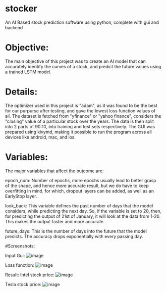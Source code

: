# stocker  

An AI Based stock prediction software using python, complete with gui and backend


# Objective:  

The main objective of this project was to create an AI model that can accurately identify the curves of a stock, and predict the future values using a trained LSTM model.

# Details:

The optimizer used in this project is "adam", as it was found to be the best for our purpurse after testing, and gave the lowest loss function values of all.
The dataset is fetched from "yfinance" or "yahoo finance", considers the "closing" value of a particular stock over the years. The data is then split into 2 parts of 90:10, into training and test sets respectively.
The GUI was prepared using kivymd, making it possible to run the program across all devices like android, mac, and ios.

# Variables:

The major variables that affect the outcome are:

epoch_num: Number of epochs, more epochs usually lead to better grasp of the shape, and hence more accurate result, but we do have to keep overfitting in mind, for which, dropout layers can be added, as well as an EarlyStop layer.

look_back: This variable defines the past number of days that the model considers, while predicting the next day. 
So, if the variable is set to 20, then, for predicting the output of 21st of January, it will look at the data from 1-20. This makes the output faster and more accurate.

future_days: This is the number of days into the future that the model predicts. The accuracy drops exponentially with every passing day. 

#Screenshots:

Input Gui:
![image](https://user-images.githubusercontent.com/93905595/232271570-f972499b-7985-43d2-8e18-948d67dcead9.png)

Loss function:
![image](https://user-images.githubusercontent.com/93905595/232272056-f6196145-704c-4c23-b478-0bfb38550479.png)


Result:
Intel stock price:
![image](https://user-images.githubusercontent.com/93905595/232271853-f1b0b6db-fafd-4ebc-a8f5-c80346b35604.png)

Tesla stock price:
![image](https://user-images.githubusercontent.com/93905595/232272023-373f1179-25c7-4a0b-a6df-d9e52ba76aaa.png)



